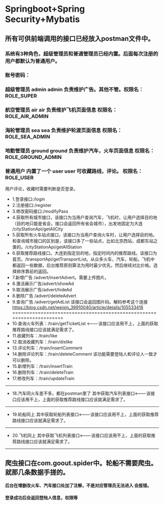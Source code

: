 # Springboot+Spring Security+Mybatis
## 所有可供前端调用的接口已经放入postman文件中。
### 系统有3种角色，超级管理员和普通管理员已经内置。后面每次注册的用户都默认为普通用户。
### 账号密码： 
### 超级管理员 admin admin 负责维护广告。其他不管。权限名：ROLE_SUPER
### 航空管理员 air air 负责维护飞机页面信息    权限名：ROLE_AIR_ADMIN
### 海轮管理员 sea sea 负责维护轮渡页面信息    权限名：ROLE_SEA_ADMIN
### 地勤管理员 ground ground 负责维护汽车，火车页面信息   权限名：ROLE_GROUND_ADMIN
### 普通用户 内置了一个 user user 可收藏路线，评论。 权限名：ROLE_USER
用户评论，收藏时需要判断是否登录。
* 1.登录接口:/login
* 2.注册接口:/register
* 3.修改密码接口:/modifyPass
* 4.获取所有城市接口，该接口为当用户查询汽车，飞机时，让用户选择目的地（目的地只能是省会，接口会返回所有省会城市），出发地固定为大连 /cityStationApi/getAllCity
* 5.获取所有火车站点接口，该接口为当用户查询火车时，让用户选择目的地。和查询城市接口的区别是，该接口多了一些站点，比如北京西站，成都东站之类的。/cityStationApi/getAllStation
* 6.获取推荐路线接口。大连到指定目的地，指定时间内的推荐路线。该接口为首页。/transportApi/getTransportList。从众多火车，汽车，轮船，飞机中都返回一些数据，后台推荐原则算法为用时最少优先，然后继续对比价格。选择排序靠前的返回。
* 7.新增广告 /advert/insertAdvert。需要上传图片。
* 8.激活展示广告/advert/showAd
* 9.取消展示广告/advert/hideAd
* 8.删除广告 /advert/deleteAdvert
* 9.查询广告 /advert/getAdList 该接口会返回图片码。解码参考这个连接 https://blog.csdn.net/weixin_39910040/article/details/105533416
=====================================================================
* 10.查询火车列表：/train/getTicketList  <---该接口应该用不上，上面的获取推荐路线接口应该就满足需求了。
* 11.收藏列车：/train/like
* 12.取消收藏列车：/train/dislike
* 13.评论列车：/train/insertComment
* 14.删除评论列车：/train/deleteComment  该功能需要登陆人和评论人一致才可以删除。
* 15.新增列车：/train/insertTrain 
* 16.删除列车：/train/deleteTrain
* 17.修改列车：/train/updateTrain

-------------------------------------------------------------------------
* 18.汽车同火车差不多。都在postman里了    其中获取汽车列表接口<---该接口应该用不上，上面的获取推荐路线接口应该就满足需求了。
-------------------------------------------------------------------------
* 19.轮船同上                          其中获取轮船列表接口<---该接口应该用不上，上面的获取推荐路线接口应该就满足需求了。
-------------------------------------------------------------------------
* 20.飞机同上                          其中获取飞机列表接口<---该接口应该用不上，上面的获取推荐路线接口应该就满足需求了。
-------------------------------------------------------------------------
爬虫接口在com.goout.spider中。轮船不需要爬虫。就那几条数据手搓的。
-------------------------------------------------------------------------
#### 后台在增删改火车、汽车接口处加了注解，不是对应管理员无法进入 会报错。
#### 登录成功后会返回登陆人信息，权限等
